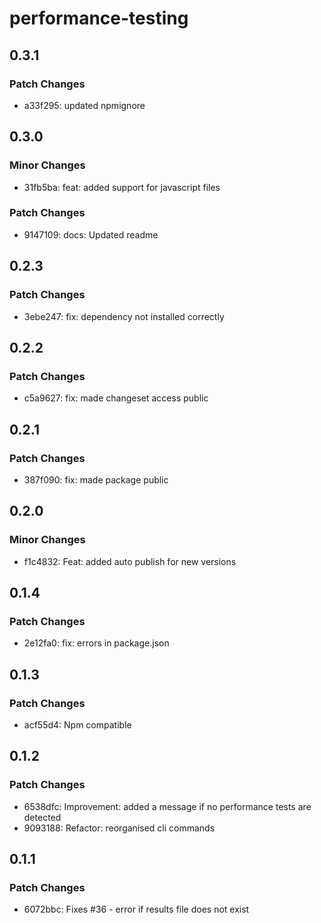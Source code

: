 # performance-testing

## 0.3.1

### Patch Changes

- a33f295: updated npmignore

## 0.3.0

### Minor Changes

- 31fb5ba: feat: added support for javascript files

### Patch Changes

- 9147109: docs: Updated readme

## 0.2.3

### Patch Changes

- 3ebe247: fix: dependency not installed correctly

## 0.2.2

### Patch Changes

- c5a9627: fix: made changeset access public

## 0.2.1

### Patch Changes

- 387f090: fix: made package public

## 0.2.0

### Minor Changes

- f1c4832: Feat: added auto publish for new versions

## 0.1.4

### Patch Changes

- 2e12fa0: fix: errors in package.json

## 0.1.3

### Patch Changes

- acf55d4: Npm compatible

## 0.1.2

### Patch Changes

- 6538dfc: Improvement: added a message if no performance tests are detected
- 9093188: Refactor: reorganised cli commands

## 0.1.1

### Patch Changes

- 6072bbc: Fixes #36 - error if results file does not exist
